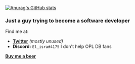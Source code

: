 

[![Anurag's GitHub stats](https://github-readme-stats.vercel.app/api?username=israpps&theme=github_dark)](https://github.com/anuraghazra/github-readme-stats)

### Just a guy trying to become a software developer

Find me at:
- [__Twitter__](https://twitter.com/Mati_isra?s=09) _(mostly unused)_
- __Discord:__ `El_isra#4175`
I don't help OPL DB fans

[__Buy me a beer__](https://www.paypal.com/paypalme/ElisraPS2)
